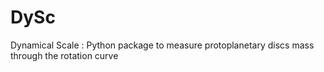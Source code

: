 # DySc                                                                      
Dynamical Scale : Python package to measure protoplanetary discs mass through the rotation curve
